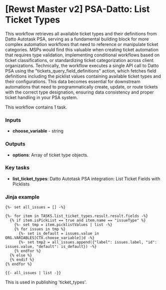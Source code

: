 # \[Rewst Master v2] PSA-Datto: List Ticket Types

This workflow retrieves all available ticket types and their definitions from Datto Autotask PSA, serving as a fundamental building block for more complex automation workflows that need to reference or manipulate ticket categories. MSPs would find this valuable when creating ticket automation that requires type validation, implementing conditional workflows based on ticket classifications, or standardizing ticket categorization across client organizations. Technically, the workflow executes a single API call to Datto PSA using the "tickets\_query\_field\_definitions" action, which fetches field definitions including the picklist values containing available ticket types and their configurations. This data becomes essential for downstream automations that need to programmatically create, update, or route tickets with the correct type designation, ensuring data consistency and proper ticket handling in your PSA system.

This workflow contains 1 task.

### Inputs

* **choose\_variable** - string

### Outputs

* **options**: Array of ticket type objects.

### Key tasks

* **list\_ticket\_types**: Datto Autotask PSA integration: List Ticket Fields with Picklists

### Jinja example

```jinja
{%- set all_issues = [] -%}

{%- for item in TASKS.list_ticket_types.result.result.fields -%}
  {% if item.isPickList == true and item.name == "issueType" %}
    {%- set tmp = item.picklistValues | list -%}
    {% for issues in tmp %}
      {%- set is_default = issues.value in ORG.VARIABLES[CTX.choose_variable]|d -%}
      {%- set tmp2 = all_issues.append({"label": issues.label, "id": issues.value, "default": is_default}) -%}
    {% endfor %}
  {% else %}
  {% endif %}
{% endfor %}

{{- all_issues | list -}}
```

This is used in publishing 'ticket\_types'.
